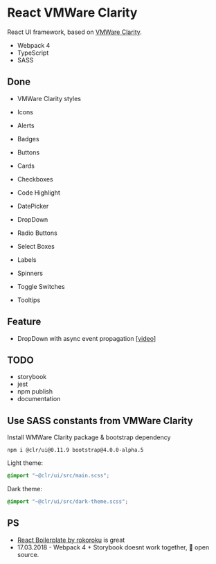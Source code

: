 # React VMWare Clarity

React UI framework, based on [VMWare Clarity](https://vmware.github.io/clarity/).

* Webpack 4
* TypeScript
* SASS

## Done

* VMWare Clarity styles
* Icons
* Alerts
* Badges
* Buttons
* Cards
* Checkboxes
* Code Highlight
* DatePicker

* DropDown
* Radio Buttons
* Select Boxes

* Labels
* Spinners
* Toggle Switches
* Tooltips

## Feature

* DropDown with async event propagation [[video](https://youtu.be/Q23Z5e8ZZD8)]

## TODO

* storybook
* jest
* npm publish
* documentation

## Use SASS constants from VMWare Clarity

Install WMWare Clarity package & bootstrap dependency
```
npm i @clr/ui@0.11.9 bootstrap@4.0.0-alpha.5
```

Light theme:
```scss
@import "~@clr/ui/src/main.scss";
```

Dark theme:
```scss
@import "~@clr/ui/src/dark-theme.scss";
```

## PS

* [React Boilerplate by rokoroku](https://github.com/rokoroku/react-redux-typescript-boilerplate) is great
* 17.03.2018 - Webpack 4 + Storybook doesnt work together, 💖 open source.